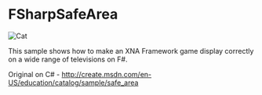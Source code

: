 FSharpSafeArea
==============

![Cat](https://github.com/NElias/FSharpSafeArea/raw/master/SafeArea/Content/Cat.png)

This sample shows how to make an XNA Framework game display correctly on a wide range of televisions on F#.

Original on C# - http://create.msdn.com/en-US/education/catalog/sample/safe_area